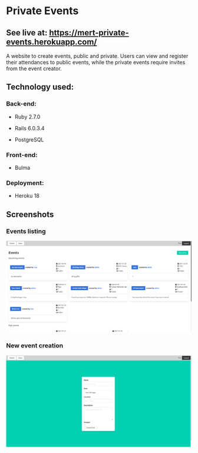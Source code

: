 # Private Events

## See live at: https://mert-private-events.herokuapp.com/

A website to create events, public and private. Users can view and register their attendances to public events, while the private events require invites from the event creator.

## Technology used:

### Back-end:

- Ruby 2.7.0

- Rails 6.0.3.4

- PostgreSQL

### Front-end:

- Bulma

### Deployment:

- Heroku 18

## Screenshots

### Events listing

![Events page](img/events.png?raw=true "Events listing")

### New event creation

![New Event Page](img/new_event.png?raw=true "New event creation")
